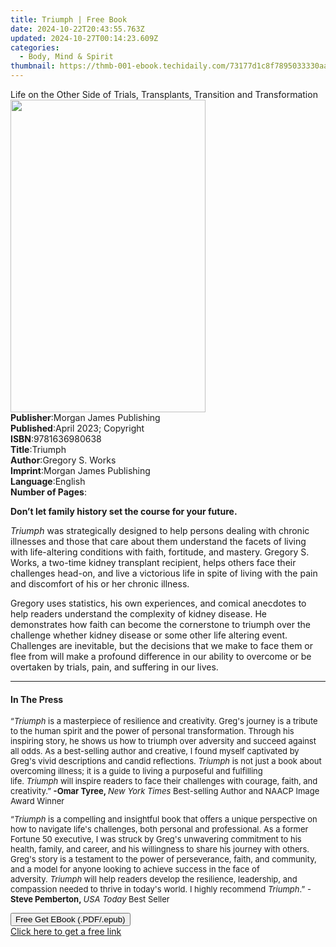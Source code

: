 ```yaml
---
title: Triumph | Free Book
date: 2024-10-22T20:43:55.763Z
updated: 2024-10-27T00:14:23.609Z
categories:
  - Body, Mind & Spirit
thumbnail: https://thmb-001-ebook.techidaily.com/73177d1c8f7895033330aa0bb497657313a65f36701c55e3db89bf605e53e3c2.jpg
---
```

<main id="book-container">
  <div class="flex flex-col">
    <div class="book-brief flex-1 py-6 px-4 sm:p-6 md:py-10 md:px-8">
            <!-- brief-->
      <div class="book-brief-main">
        Life on the Other Side of Trials, Transplants, Transition and Transformation
      </div>
          </div>
    <div class="book-meta-info flex-1 grid gap-4 col-start-1 col-end-3 row-start-1 sm:mb-6 sm:grid-cols-4 lg:gap-6 lg:col-start-2 lg:row-end-6 lg:row-span-6 lg:mb-0">
      <div class="book-meta-info-left place-content-center mt-4 p-4 text-sm leading-6 col-start-2 col-span-2 dark:text-slate-400">
         <img class="w-full h-500 object-cover rounded-lg sm:h-255 sm:col-span-2 lg:col-span-full" src="https://img-001-ebook.techidaily.com/902ae62ee0275e2866f9e6c93562041c4a5f78073276963068ce8afbb861f808.jpg" alt="" width="312" height="500">
      </div>
      <div class="book-meta-info-right mt-2 col-start-1 row-start-2 col-span-3 self-center">
        <!-- meta data  -->
        <div class="flex flex-col px-4 md:px-8">
                  <div class="flex-1">
            <strong>Publisher</strong>:<span class="px-2">Morgan James Publishing</span>
          </div>
                  <div class="flex-1">
            <strong>Published</strong>:<span class="px-2">April 2023; Copyright</span>
          </div>
                  <div class="flex-1">
            <strong>ISBN</strong>:<span class="px-2">9781636980638</span>
          </div>
                  <div class="flex-1">
            <strong>Title</strong>:<span class="px-2">Triumph</span>
          </div>
                  <div class="flex-1">
            <strong>Author</strong>:<span class="px-2">Gregory S. Works</span>
          </div>
                  <div class="flex-1">
            <strong>Imprint</strong>:<span class="px-2">Morgan James Publishing</span>
          </div>
                  <div class="flex-1">
            <strong>Language</strong>:<span class="px-2">English</span>
          </div>
                  <div class="flex-1">
            <strong>Number of Pages</strong>:<span class="px-2"></span>
          </div>
                </div>
      </div>
    </div>
    <div class="book-description flex-1 py-6 px-4 sm:p-6 md:py-10 md:px-8">
            <div class="book-description-main">
        <div accordion-content="" id="description"><p class="p1"><b>Don’t let family history set the course for your future.</b></p><p class="p1"><i>Triumph </i>was strategically designed to help persons dealing with chronic illnesses and those that care about them understand the facets of living with life-altering conditions with faith, fortitude, and mastery. Gregory S. Works, a two-time kidney transplant recipient, helps others face their challenges head-on, and live a victorious life in spite of living with the pain and discomfort of his or her chronic illness.</p><p class="p1">Gregory uses statistics, his own experiences, and comical anecdotes to help readers understand the complexity of kidney disease. He demonstrates how faith can become the cornerstone to triumph over the challenge whether kidney disease or some other life altering event. Challenges are inevitable, but the decisions that we make to face them or flee from will make a profound difference in our ability to overcome or be overtaken by trials, pain, and suffering in our lives.</p></div>
      </div>
          </div>
    <div class="book-excerpts flex-1 py-6 px-4 sm:p-6 md:py-10 md:px-8">
            <!-- excerpts-->
      <div class="book-excerpts-main">
        <hr> <h4 class="placeholder placeholder-heading"><span>In The Press</span></h4> <p></p><p class="p1" style="margin-right: 0px; margin-left: 0px; font-variant-numeric: normal; font-variant-east-asian: normal; font-stretch: normal; font-size: 13px; line-height: normal; font-family: " helvetica="" neue";="" color:="" rgb(0,="" 0,="" 0);"="">“<i>Triumph</i>&nbsp;is a masterpiece of resilience and creativity. Greg's journey is a tribute to the human spirit and the power of personal transformation. Through his inspiring story, he shows us how to triumph over adversity and succeed against all odds. As a best-selling author and creative, I found myself captivated by Greg's vivid descriptions and candid reflections.&nbsp;<i>Triumph</i>&nbsp;is not just a book about overcoming illness; it is a guide to living a purposeful and fulfilling life.&nbsp;<i>Triumph</i>&nbsp;will inspire readers to face their challenges with courage, faith, and creativity.”&nbsp;<b>-Omar Tyree,&nbsp;</b><i>New York Times</i>&nbsp;Best-selling Author and NAACP Image Award Winner&nbsp;</p><p class="p1" style="margin-right: 0px; margin-left: 0px; font-variant-numeric: normal; font-variant-east-asian: normal; font-stretch: normal; font-size: 13px; line-height: normal; font-family: " helvetica="" neue";="" color:="" rgb(0,="" 0,="" 0);"="">“<i>Triumph</i>&nbsp;is a compelling and insightful book that offers a unique perspective on how to navigate life's challenges, both personal and professional. As a former Fortune 50 executive, I was struck by Greg's unwavering commitment to his health, family, and career, and his willingness to share his journey with others. Greg's story is a testament to the power of perseverance, faith, and community, and a model for anyone looking to achieve success in the face of adversity.&nbsp;<i>Triumph</i>&nbsp;will help readers develop the resilience, leadership, and compassion needed to thrive in today's world. I highly recommend&nbsp;<i>Triumph</i>.” -<b>Steve Pemberton,&nbsp;</b><i>USA Today</i>&nbsp;Best Seller&nbsp;</p><p></p>
      </div>
          </div>
    <div class="book-about-author flex-1 py-6 px-4 sm:p-6 md:py-10 md:px-8">
          </div>
          <div class="book-free-get flex-1 py-6 px-4 sm:p-6 md:py-10 md:px-8">
        <button id="btn-free-get" class="bg-blue-500 hover:bg-blue-700 text-white font-bold py-2 px-4 rounded">Free Get EBook (.PDF/.epub)</button>
        <div id="countdown-display" class="px-2 text-lg mt-2"></div>
        <a id="free-link" class="hidden bg-blue-500 hover:bg-blue-700 text-white font-bold py-2 px-4 rounded" href="https://www.ebooks.com/en-us/book/210811707/triumph/gregory-s-works/" target="_blank">Click here to get a free link</a>
      </div>
      <script>
          let countdownTime = 0;
          let countdownInterval = null;
          document.getElementById('btn-free-get').addEventListener('click', startCountdown);
          function startCountdown() {
              countdownTime = new Date().getTime() + 60000 * 3;
              countdownInterval = setInterval(updateCountdown, 1000);
              document.getElementById('btn-free-get').disabled = true;
              document.getElementById('btn-free-get').classList.add('bg-gray-500', 'cursor-not-allowed');
          }
          function updateCountdown() {
              let currentTime = new Date().getTime();
              let timeLeft = countdownTime - currentTime;
              let secondsLeft = Math.floor(timeLeft / 1000);
              document.getElementById('countdown-display').innerHTML = `Remaining time: ${secondsLeft} seconds.`;
              if (secondsLeft <= 0) {
                  clearInterval(countdownInterval);
                  document.getElementById('btn-free-get').classList.add('hidden');
                  document.getElementById('free-link').classList.remove('hidden');
                  document.getElementById('countdown-display').innerHTML = '';
              }
          }
      </script>
    
  </div>
</main>

<ins class="adsbygoogle"
      style="display:block"
      data-ad-client="ca-pub-7571918770474297"
      data-ad-slot="8358498916"
      data-ad-format="auto"
      data-full-width-responsive="true"></ins>
    